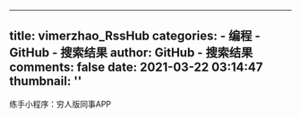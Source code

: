 
---
title: vimerzhao_RssHub
categories: 
    - 编程
    - GitHub - 搜索结果
author: GitHub - 搜索结果
comments: false
date: 2021-03-22 03:14:47
thumbnail: ''
---

<div>   
练手小程序：穷人版同事APP  
</div>
            